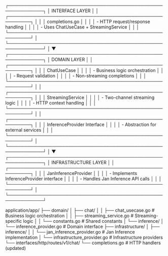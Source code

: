 ┌─────────────────────────────────────────────────────────────┐
│                    INTERFACE LAYER                          │
│  ┌─────────────────────────────────────────────────────────┐ │
│  │  completions.go                                        │ │
│  │  - HTTP request/response handling                      │ │
│  │  - Uses ChatUseCase + StreamingService                 │ │
│  └─────────────────────────────────────────────────────────┘ │
└─────────────────────────────────────────────────────────────┘
                                │
                                ▼
┌─────────────────────────────────────────────────────────────┐
│                    DOMAIN LAYER                             │
│  ┌─────────────────────────────────────────────────────────┐ │
│  │  ChatUseCase                                          │ │
│  │  - Business logic orchestration                         │ │
│  │  - Request validation                                  │ │
│  │  - Non-streaming completions                           │ │
│  └─────────────────────────────────────────────────────────┘ │
│  ┌─────────────────────────────────────────────────────────┐ │
│  │  StreamingService                                     │ │
│  │  - Two-channel streaming logic                         │ │
│  │  - HTTP context handling                               │ │
│  └─────────────────────────────────────────────────────────┘ │
│  ┌─────────────────────────────────────────────────────────┐ │
│  │  InferenceProvider Interface                          │ │
│  │  - Abstraction for external services                   │ │
│  └─────────────────────────────────────────────────────────┘ │
└─────────────────────────────────────────────────────────────┘
                                │
                                ▼
┌─────────────────────────────────────────────────────────────┐
│                 INFRASTRUCTURE LAYER                        │
│  ┌─────────────────────────────────────────────────────────┐ │
│  │  JanInferenceProvider                                 │ │
│  │  - Implements InferenceProvider interface              │ │
│  │  - Handles Jan Inference API calls                    │ │
│  └─────────────────────────────────────────────────────────┘ │
└─────────────────────────────────────────────────────────────┘


application/app/
├── domain/
│   ├── chat/
│   │   ├── chat_usecase.go      # Business logic orchestration
│   │   ├── streaming_service.go  # Streaming-specific logic
│   │   └── constants.go          # Shared constants
│   └── inference/
│       └── inference_provider.go # Domain interface
├── infrastructure/
│   ├── inference/
│   │   └── jan_inference_provider.go # Jan Inference implementation
│   └── infrastructure_provider.go    # Infrastructure providers
└── interfaces/http/routes/v1/chat/
    └── completions.go            # HTTP handlers (updated)